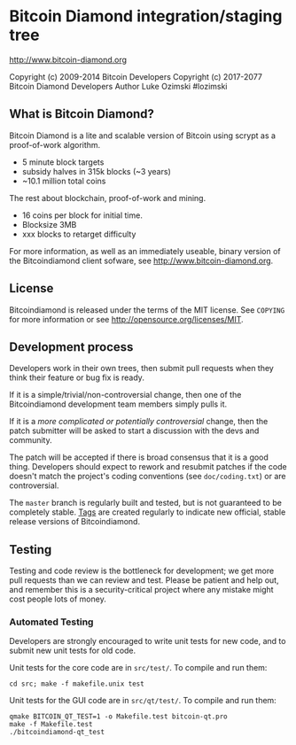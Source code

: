Bitcoin Diamond integration/staging tree
================================

http://www.bitcoin-diamond.org

Copyright (c) 2009-2014 Bitcoin Developers
Copyright (c) 2017-2077 Bitcoin Diamond Developers
Author Luke Ozimski
#lozimski

What is Bitcoin Diamond?
----------------

Bitcoin Diamond is a lite and scalable version of Bitcoin using scrypt as a proof-of-work algorithm.
 - 5 minute block targets
 - subsidy halves in 315k blocks (~3 years)
 - ~10.1 million total coins

The rest about blockchain, proof-of-work and mining.
 - 16 coins per block for initial time. 
 - Blocksize 3MB
 - xxx blocks to retarget difficulty

For more information, as well as an immediately useable, binary version of
the Bitcoindiamond client sofware, see http://www.bitcoin-diamond.org.

License
-------

Bitcoindiamond is released under the terms of the MIT license. See `COPYING` for more
information or see http://opensource.org/licenses/MIT.

Development process
-------------------

Developers work in their own trees, then submit pull requests when they think
their feature or bug fix is ready.

If it is a simple/trivial/non-controversial change, then one of the Bitcoindiamond
development team members simply pulls it.

If it is a *more complicated or potentially controversial* change, then the patch
submitter will be asked to start a discussion with the devs and community.

The patch will be accepted if there is broad consensus that it is a good thing.
Developers should expect to rework and resubmit patches if the code doesn't
match the project's coding conventions (see `doc/coding.txt`) or are
controversial.

The `master` branch is regularly built and tested, but is not guaranteed to be
completely stable. [Tags](https://github.com/bitcoindiamond-project/bitcoindiamond/tags) are created
regularly to indicate new official, stable release versions of Bitcoindiamond.

Testing
-------

Testing and code review is the bottleneck for development; we get more pull
requests than we can review and test. Please be patient and help out, and
remember this is a security-critical project where any mistake might cost people
lots of money.

### Automated Testing

Developers are strongly encouraged to write unit tests for new code, and to
submit new unit tests for old code.

Unit tests for the core code are in `src/test/`. To compile and run them:

    cd src; make -f makefile.unix test

Unit tests for the GUI code are in `src/qt/test/`. To compile and run them:

    qmake BITCOIN_QT_TEST=1 -o Makefile.test bitcoin-qt.pro
    make -f Makefile.test
    ./bitcoindiamond-qt_test

